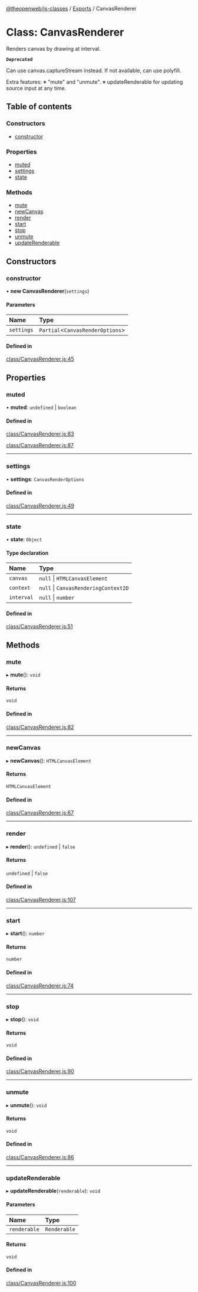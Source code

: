 [@theopenweb/js-classes](../README.md) / [Exports](../modules.md) / CanvasRenderer

# Class: CanvasRenderer

Renders canvas by drawing at interval.

**`Deprecated`**

Can use canvas.captureStream instead. If not available, can use polyfill.

Extra features:
※ "mute" and "unmute".
※ updateRenderable for updating source input at any time.

## Table of contents

### Constructors

- [constructor](CanvasRenderer.md#constructor)

### Properties

- [muted](CanvasRenderer.md#muted)
- [settings](CanvasRenderer.md#settings)
- [state](CanvasRenderer.md#state)

### Methods

- [mute](CanvasRenderer.md#mute)
- [newCanvas](CanvasRenderer.md#newcanvas)
- [render](CanvasRenderer.md#render)
- [start](CanvasRenderer.md#start)
- [stop](CanvasRenderer.md#stop)
- [unmute](CanvasRenderer.md#unmute)
- [updateRenderable](CanvasRenderer.md#updaterenderable)

## Constructors

### constructor

• **new CanvasRenderer**(`settings`)

#### Parameters

| Name | Type |
| :------ | :------ |
| `settings` | `Partial`<`CanvasRenderOptions`\> |

#### Defined in

[class/CanvasRenderer.js:45](https://github.com/theopenwebjp/js-classes/blob/3f0dc33/class/CanvasRenderer.js#L45)

## Properties

### muted

• **muted**: `undefined` \| `boolean`

#### Defined in

[class/CanvasRenderer.js:83](https://github.com/theopenwebjp/js-classes/blob/3f0dc33/class/CanvasRenderer.js#L83)

[class/CanvasRenderer.js:87](https://github.com/theopenwebjp/js-classes/blob/3f0dc33/class/CanvasRenderer.js#L87)

___

### settings

• **settings**: `CanvasRenderOptions`

#### Defined in

[class/CanvasRenderer.js:49](https://github.com/theopenwebjp/js-classes/blob/3f0dc33/class/CanvasRenderer.js#L49)

___

### state

• **state**: `Object`

#### Type declaration

| Name | Type |
| :------ | :------ |
| `canvas` | ``null`` \| `HTMLCanvasElement` |
| `context` | ``null`` \| `CanvasRenderingContext2D` |
| `interval` | ``null`` \| `number` |

#### Defined in

[class/CanvasRenderer.js:51](https://github.com/theopenwebjp/js-classes/blob/3f0dc33/class/CanvasRenderer.js#L51)

## Methods

### mute

▸ **mute**(): `void`

#### Returns

`void`

#### Defined in

[class/CanvasRenderer.js:82](https://github.com/theopenwebjp/js-classes/blob/3f0dc33/class/CanvasRenderer.js#L82)

___

### newCanvas

▸ **newCanvas**(): `HTMLCanvasElement`

#### Returns

`HTMLCanvasElement`

#### Defined in

[class/CanvasRenderer.js:67](https://github.com/theopenwebjp/js-classes/blob/3f0dc33/class/CanvasRenderer.js#L67)

___

### render

▸ **render**(): `undefined` \| ``false``

#### Returns

`undefined` \| ``false``

#### Defined in

[class/CanvasRenderer.js:107](https://github.com/theopenwebjp/js-classes/blob/3f0dc33/class/CanvasRenderer.js#L107)

___

### start

▸ **start**(): `number`

#### Returns

`number`

#### Defined in

[class/CanvasRenderer.js:74](https://github.com/theopenwebjp/js-classes/blob/3f0dc33/class/CanvasRenderer.js#L74)

___

### stop

▸ **stop**(): `void`

#### Returns

`void`

#### Defined in

[class/CanvasRenderer.js:90](https://github.com/theopenwebjp/js-classes/blob/3f0dc33/class/CanvasRenderer.js#L90)

___

### unmute

▸ **unmute**(): `void`

#### Returns

`void`

#### Defined in

[class/CanvasRenderer.js:86](https://github.com/theopenwebjp/js-classes/blob/3f0dc33/class/CanvasRenderer.js#L86)

___

### updateRenderable

▸ **updateRenderable**(`renderable`): `void`

#### Parameters

| Name | Type |
| :------ | :------ |
| `renderable` | `Renderable` |

#### Returns

`void`

#### Defined in

[class/CanvasRenderer.js:100](https://github.com/theopenwebjp/js-classes/blob/3f0dc33/class/CanvasRenderer.js#L100)
